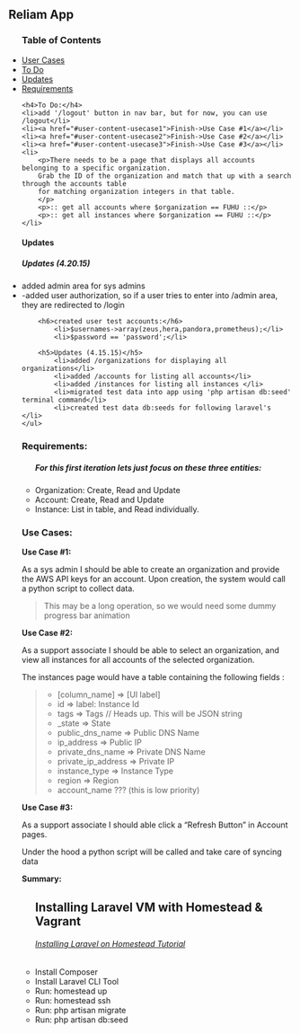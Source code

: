 	
<h2>Reliam App</h2>

<ul>
		<h3>Table of Contents</h3>
		<li><a href="#user-content-usecases">User Cases</a></li>
		<li><a href="#user-content-todo">To Do</a></li>
		<li><a href="#user-content-updates">Updates</a></li>
		<li><a href="#user-content-requirements">Requirements</a></li>
</ul>

<ul id="user-content-todo">

	<h4>To Do:</h4>
	<li>add '/logout' button in nav bar, but for now, you can use /logout</li>
	<li><a href="#user-content-usecase1">Finish->Use Case #1</a></li>
 	<li><a href="#user-content-usecase2">Finish->Use Case #2</a></li>
 	<li><a href="#user-content-usecase3">Finish->Use Case #3</a></li>
 	<li>
 		<p>There needs to be a page that displays all accounts belonging to a specific organization. 
 		Grab the ID of the organization and match that up with a search through the accounts table 
 		for matching organization integers in that table.
		</p>
		<p>:: get all accounts where $organization == FUHU ::</p>
		<p>:: get all instances where $organization == FUHU ::</p>
	</li>

</ul>

<ul id="user-content-updates">
		<h4>Updates</h4>
		<h5>Updates (4.20.15)</h5>
			<li>added admin area for sys admins</li>
			<li>-added user authorization, so if a user tries to enter into /admin area, 
		they are redirected to /login</li>

		<h6>created user test accounts:</h6>
			<li>$usernames->array(zeus,hera,pandora,prometheus);</li>
			<li>$password == 'password';</li>

		<h5>Updates (4.15.15)</h5>
			<li>added /organizations for displaying all organizations</li>
			<li>added /accounts for listing all accounts</li>
			<li>added /instances for listing all instances </li>
			<li>migrated test data into app using 'php artisan db:seed' terminal command</li>
			<li>created test data db:seeds for following laravel's </li>
	</ul>

<h3>Requirements:</h3>

<ul>
	<h5><i>For this first iteration lets just focus on these three entities:</i></h5>
	<li>Organization: Create, Read and Update</li>
	<li>Account: Create, Read and Update</li>
	<li>Instance: List in table, and Read individually.</li>
</ul>

<h3 id="user-content-usecases">Use Cases:</h3>

<strong id="user-content-usecase1">Use Case #1:</strong>
<p>As a sys admin I should be able to create an organization 
and provide the AWS API keys for an account. Upon creation, 
the system would call a python script to collect data. </p>

<blockquote>This may be a long operation, so we would need 
some dummy progress bar animation</blockquote>

<strong id="user-content-usecase2">Use Case #2:</strong>
<p>As a support associate I should be able to select an organization, 
and view all instances for all accounts of the selected organization. </p>

<p>The instances page would have a table containing the following fields : </p>

<blockquote>
	<ul>
		<li>[column_name] => [UI label]</li>
		<li>id   =>  label: Instance Id</li>
		<li>tags  =>  Tags       // Heads up. This will be JSON string</li>
		<li>_state  =>  State</li>
		<li>public_dns_name => Public DNS Name</li>
		<li>ip_address  =>  Public IP</li>             
		<li>private_dns_name  => Private DNS Name</li>
		<li>private_ip_address  => Private IP</li>
		<li>instance_type  =>  Instance Type</li>
		<li>region  =>  Region</li>
		<li>account_name ??? (this is low priority)</li>
	</ul>
</blockquote>

<strong id="user-content-usecase3">Use Case #3:</strong>
<p>As a support associate I should able click a 
“Refresh Button” in Account pages. </p>
<p>Under the hood a python script will be called 
and take care of syncing data</p>

<strong>Summary:</strong>
<ul id="user-content-installing">
	<h2>Installing Laravel VM with Homestead &amp; Vagrant</h2>
	<h6><a href="http://laravel.com/docs/4.2/homestead">Installing Laravel on Homestead Tutorial</a></h6>
	<li>Install Composer</li>
	<li>Install Laravel CLI Tool</li>
	<li>Run: homestead up</li>
	<li>Run: homestead ssh</li>
	<li>Run: php artisan migrate</li>
	<li>Run: php artisan db:seed</li>
</ul>








